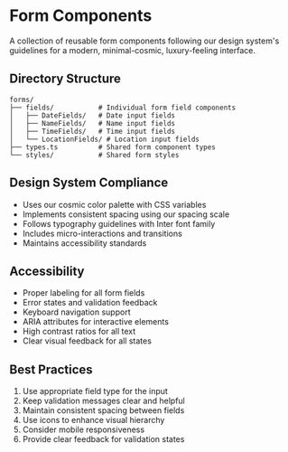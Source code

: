 # Form Components

A collection of reusable form components following our design system's guidelines for a modern, minimal-cosmic, luxury-feeling interface.

## Directory Structure

```
forms/
├── fields/           # Individual form field components
│   ├── DateFields/   # Date input fields
│   ├── NameFields/   # Name input fields
│   ├── TimeFields/   # Time input fields
│   └── LocationFields/ # Location input fields
├── types.ts          # Shared form component types
└── styles/           # Shared form styles
```

## Design System Compliance

- Uses our cosmic color palette with CSS variables
- Implements consistent spacing using our spacing scale
- Follows typography guidelines with Inter font family
- Includes micro-interactions and transitions
- Maintains accessibility standards

## Accessibility

- Proper labeling for all form fields
- Error states and validation feedback
- Keyboard navigation support
- ARIA attributes for interactive elements
- High contrast ratios for all text
- Clear visual feedback for all states

## Best Practices

1. Use appropriate field type for the input
2. Keep validation messages clear and helpful
3. Maintain consistent spacing between fields
4. Use icons to enhance visual hierarchy
5. Consider mobile responsiveness
6. Provide clear feedback for validation states 